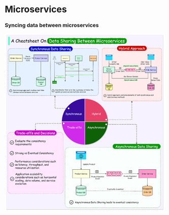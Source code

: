 # Microservices

### Syncing data between microservices

![Image](https://github.com/varunteja007006/Practice/blob/main/Practice%20System%20Design/assets/sharing_data_btw_microservices.png?raw=true)
